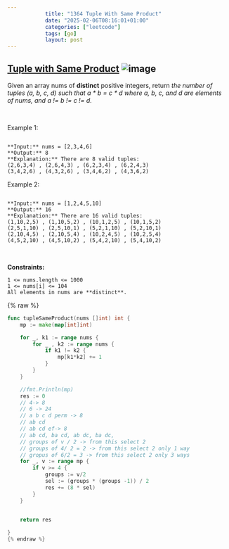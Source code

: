 ```yaml
---
            title: "1364 Tuple With Same Product"
            date: "2025-02-06T08:16:01+01:00"
            categories: ["leetcode"]
            tags: [go]
            layout: post
---
```

            
## [Tuple with Same Product](https://leetcode.com/problems/tuple-with-same-product) ![image](https://img.shields.io/badge/Difficulty-Medium-orange)

Given an array nums of **distinct** positive integers, return *the number of tuples *(a, b, c, d)* such that *a * b = c * d* where *a*, *b*, *c*, and *d* are elements of *nums*, and *a != b != c != d*.*

 

Example 1:

```

**Input:** nums = [2,3,4,6]
**Output:** 8
**Explanation:** There are 8 valid tuples:
(2,6,3,4) , (2,6,4,3) , (6,2,3,4) , (6,2,4,3)
(3,4,2,6) , (4,3,2,6) , (3,4,6,2) , (4,3,6,2)

```

Example 2:

```

**Input:** nums = [1,2,4,5,10]
**Output:** 16
**Explanation:** There are 16 valid tuples:
(1,10,2,5) , (1,10,5,2) , (10,1,2,5) , (10,1,5,2)
(2,5,1,10) , (2,5,10,1) , (5,2,1,10) , (5,2,10,1)
(2,10,4,5) , (2,10,5,4) , (10,2,4,5) , (10,2,5,4)
(4,5,2,10) , (4,5,10,2) , (5,4,2,10) , (5,4,10,2)

```

 

**Constraints:**

	1 <= nums.length <= 1000
	1 <= nums[i] <= 104
	All elements in nums are **distinct**.

{% raw %}
```go
func tupleSameProduct(nums []int) int {
    mp := make(map[int]int)

    for _, k1 := range nums {
        for _ , k2 := range nums {
            if k1 != k2 {
                mp[k1*k2] += 1
            }
        }
    }   

    //fmt.Println(mp)
    res := 0
    // 4-> 8
    // 6 -> 24 
    // a b c d perm -> 8
    // ab cd
    // ab cd ef-> 8
    // ab cd, ba cd, ab dc, ba dc, 
    // groups of v / 2 -> from this select 2
    // groups of 4/ 2 = 2 -> from this select 2 only 1 way
    // gropus of 6/2 = 3 -> from this select 2 only 3 ways 
    for _, v := range mp {
        if v >= 4 {
            groups := v/2
            sel := (groups * (groups -1)) / 2
            res += (8 * sel)
        }
    }

   
    return res

}
{% endraw %}
